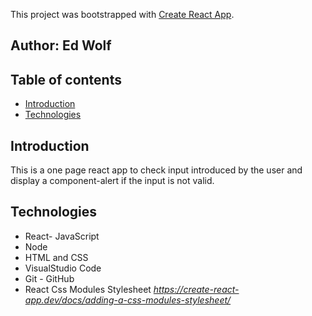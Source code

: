 This project was bootstrapped with [Create React App](https://github.com/facebook/create-react-app).

## Author: Ed Wolf

## Table of contents
* [Introduction](#Introduction)
* [Technologies](#Technologies)

## Introduction
This is a one page react app to check input introduced by the user and display a component-alert if the input is not valid.

## Technologies

* React- JavaScript
* Node
* HTML and CSS
* VisualStudio Code
* Git - GitHub
* React Css Modules Stylesheet *https://create-react-app.dev/docs/adding-a-css-modules-stylesheet/*
